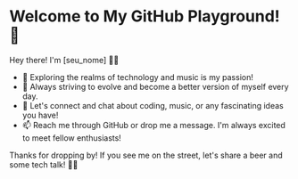 # Welcome to My GitHub Playground! 👋

Hey there! I'm [seu_nome] 👨‍💻

- 🚀 Exploring the realms of technology and music is my passion!
- 🌱 Always striving to evolve and become a better version of myself every day.
- 💬 Let's connect and chat about coding, music, or any fascinating ideas you have!
- 📫 Reach me through GitHub or drop me a message. I'm always excited to meet fellow enthusiasts!

Thanks for dropping by! If you see me on the street, let's share a beer and some tech talk! 🍻🎵
